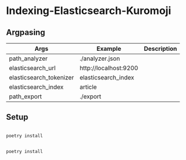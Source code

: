 # Indexing-Elasticsearch-Kuromoji

## Argpasing

| Args | Example | Description |
| --- | --- | --- |
| path_analyzer | ./analyzer.json |  |
| elasticsearch_url | http://localhost:9200 |  |
| elasticsearch_tokenizer | elasticsearch_index |  |
| elasticsearch_index | article |  |
| path_export | ./export |  |

## Setup

```bash

poetry install

```

```bash

poetry install

```

